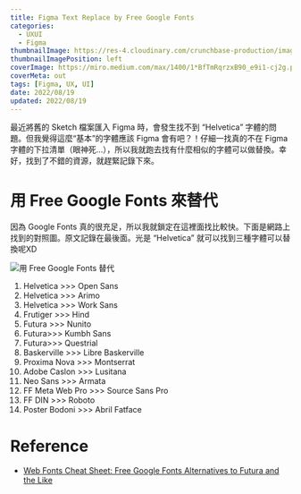 ```yaml
---
title: Figma Text Replace by Free Google Fonts
categories:
  - UXUI
  - Figma
thumbnailImage: https://res-4.cloudinary.com/crunchbase-production/image/upload/c_lpad,h_256,w_256,f_auto,q_auto:eco/hoz3ba7owjjzrg9dxrqi
thumbnailImagePosition: left
coverImage: https://miro.medium.com/max/1400/1*BfTmRqrzxB90_e9i1-cj2g.png
coverMeta: out
tags: [Figma, UX, UI]
date: 2022/08/19
updated: 2022/08/19
---
```


最近將舊的 Sketch 檔案匯入 Figma 時，會發生找不到 “Helvetica” 字體的問題。但我覺得這麼“基本”的字體應該 Figma 會有吧？！仔細一找真的不在 Figma 字體的下拉清單（眼神死...），所以我就跑去找有什麼相似的字體可以做替換。幸好，找到了不錯的資源，就趕緊記錄下來。

<!--more-->

# 用 Free Google Fonts 來替代

因為 Google Fonts 真的很充足，所以我就鎖定在這裡面找比較快。下面是網路上找到的對照圖。原文記錄在最後面。光是 “Helvetica” 就可以找到三種字體可以替換呢XD

![用 Free Google Fonts 替代](https://lh3.googleusercontent.com/pw/AL9nZEWygFj3wgLJF9hhWzvD_n_DAfCCg7c-Cuu1UqyP1BMZSCn6vbGf0l1HN_KdQF_raJFskEI0FmfFn5GFbYMdbTMaNHf8XxR7wZrMGvTx2MCNQrcL9pdAOVqZBmonmLGcwETihZbg0tbr0LCiqh4UmUiPCA=w730-h1442-no?authuser=0)

1. Helvetica >>> Open Sans 
2. Helvetica >>> Arimo
3. Helvetica >>> Work Sans
4. Frutiger >>> Hind
5. Futura >>> Nunito
6. Futura>>> Kumbh Sans
7. Futura>>> Questrial
8. Baskerville >>> Libre Baskerville
9. Proxima Nova >>> Montserrat
10. Adobe Caslon >>> Lusitana
11. Neo Sans >>> Armata
12. FF Meta Web Pro >>> Source Sans Pro
13. FF DIN >>> Roboto
14. Poster Bodoni >>> Abril Fatface

# Reference

* [Web Fonts Cheat Sheet: Free Google Fonts Alternatives to Futura and the Like](https://www.psd2html.com/blog/web-font-alternatives.html)
